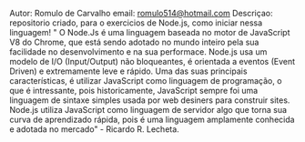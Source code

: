 Autor: Romulo de Carvalho
email: romulo514@hotmail.com
Descriçao: repositorio criado, para o exercicios de Node.js, como iniciar
nessa linguagem!
 " O Node.Js é uma linguagem baseada no motor de JavaScript V8 do Chrome, 
 que está sendo adotado no mundo inteiro pela sua facilidade no
 desenvolvimento e na sua performace. Node.js usa um modelo de I/O
 (Input/Output) não bloqueantes, é orientada a eventos (Event Driven)
 e extremamente leve e rápido.
  Uma das suas principais características, é utilizar JavaScript como
linguagem de programação, o que é intressante, pois historicamente,
JavaScript sempre foi uma linguagem de sintaxe simples usada por web desiners
para construir sites. Node.js utiliza JavaScript como linguagem de servidor
algo que torna sua curva de aprendizado rápida, pois é uma linguagem amplamente 
conhecida e adotada no mercado" - Ricardo R. Lecheta.

